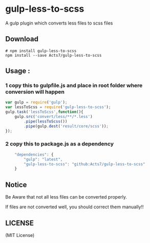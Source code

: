 gulp-less-to-scss
=======
A gulp plugin which converts less files to scss files

Download
-------

```
# npm install gulp-less-to-scss
npm install --save Acts7/gulp-less-to-scss
```


Usage : 
-------

### 1 copy this to gulpfile.js and place in root folder where conversion will happen

```javascript
var gulp = require('gulp');
var lessToScss = require('gulp-less-to-scss');
gulp.task('lessToScss',function(){
    gulp.src('convert/less/**/*.less')
		.pipe(lessToScss())
		.pipe(gulp.dest('result/core/scss'));
});
```

### 2 copy this to package.js as a dependency
````javascript
	"dependencies": {
		"gulp": "latest",
		"gulp-less-to-scss": "github:Acts7/gulp-less-to-scss"
	}
````



Notice
-------
Be Aware that not all less files can be converted properly.

If files are not converted well, you should correct them manually!!

LICENSE
-------

(MIT License)